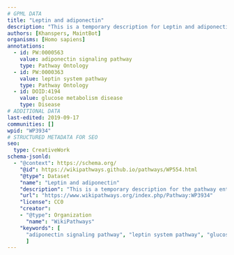 ```yaml
---
# GPML DATA
title: "Leptin and adiponectin"
description: "This is a temporary description for Leptin and adiponectin"
authors: [Khanspers, MaintBot]
organisms: [Homo sapiens]
annotations:
  - id: PW:0000563
    value: adiponectin signaling pathway
    type: Pathway Ontology
  - id: PW:0000363
    value: leptin system pathway
    type: Pathway Ontology
  - id: DOID:4194
    value: glucose metabolism disease
    type: Disease
# ADDITIONAL DATA
last-edited: 2019-09-17
communities: []
wpid: "WP3934"
# STRUCTURED METADATA FOR SEO
seo:
  type: CreativeWork
schema-jsonld:
  - "@context": https://schema.org/
    "@id": https://wikipathways.github.io/pathways/WP554.html
    "@type": Dataset
    "name": "Leptin and adiponectin"
    "description": "This is a temporary description for the pathway entitled: Leptin and adiponectin"
    "url": "https://www.wikipathways.org/index.php/Pathway:WP3934"
    "license": CC0
    "creator":
    - "@type": Organization
      "name": "WikiPathways"
    "keywords": [
      "adiponectin signaling pathway", "leptin system pathway", "glucose metabolism disease",
      ]
---
```


